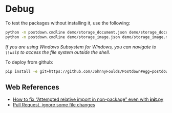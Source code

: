 # Debug

To test the packages without installing it, use the following:

```bash
python -m postdown.cmdline demo/storage_document.json demo/storage_document.md
python -m postdown.cmdline demo/storage_image.json demo/storage_image.md
```

_If you are using Windows Subsystem for Windows, you can navigate to `\\wsl$` to access the file system outside the shell._

To deploy from github:

```bash
pip install -e git+https://github.com/JohnnyFoulds/Postdown#egg=postdown
```

## Web References

- [How to fix “Attempted relative import in non-package” even with __init__.py](https://stackoverflow.com/questions/11536764/how-to-fix-attempted-relative-import-in-non-package-even-with-init-py)
- [Pull Request, ignore some file changes](https://stackoverflow.com/questions/28703140/pull-request-ignore-some-file-changes)